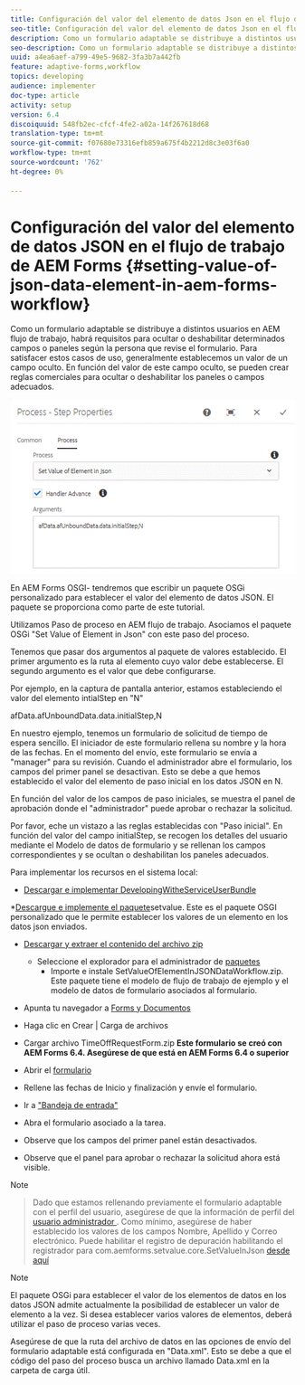 ```yaml
---
title: Configuración del valor del elemento de datos Json en el flujo de trabajo de AEM Forms
seo-title: Configuración del valor del elemento de datos Json en el flujo de trabajo de AEM Forms
description: Como un formulario adaptable se distribuye a distintos usuarios en AEM flujo de trabajo, habrá requisitos para ocultar o deshabilitar determinados campos o paneles según la persona que revise el formulario. Para satisfacer estos casos de uso, generalmente establecemos un valor de un campo oculto. En función del valor de este campo oculto, se pueden crear reglas comerciales para ocultar o deshabilitar los paneles o campos adecuados.
seo-description: Como un formulario adaptable se distribuye a distintos usuarios en AEM flujo de trabajo, habrá requisitos para ocultar o deshabilitar determinados campos o paneles según la persona que revise el formulario. Para satisfacer estos casos de uso, generalmente establecemos un valor de un campo oculto. En función del valor de este campo oculto, se pueden crear reglas comerciales para ocultar o deshabilitar los paneles o campos adecuados.
uuid: a4ea6aef-a799-49e5-9682-3fa3b7a442fb
feature: adaptive-forms,workflow
topics: developing
audience: implementer
doc-type: article
activity: setup
version: 6.4
discoiquuid: 548fb2ec-cfcf-4fe2-a02a-14f267618d68
translation-type: tm+mt
source-git-commit: f07680e73316efb859a675f4b2212d8c3e03f6a0
workflow-type: tm+mt
source-wordcount: '762'
ht-degree: 0%

---
```



# Configuración del valor del elemento de datos JSON en el flujo de trabajo de AEM Forms {#setting-value-of-json-data-element-in-aem-forms-workflow}

Como un formulario adaptable se distribuye a distintos usuarios en AEM flujo de trabajo, habrá requisitos para ocultar o deshabilitar determinados campos o paneles según la persona que revise el formulario. Para satisfacer estos casos de uso, generalmente establecemos un valor de un campo oculto. En función del valor de este campo oculto, se pueden crear reglas comerciales para ocultar o deshabilitar los paneles o campos adecuados.

![Definición del valor de un elemento en los datos json](assets/capture-3.gif)

En AEM Forms OSGI- tendremos que escribir un paquete OSGi personalizado para establecer el valor del elemento de datos JSON. El paquete se proporciona como parte de este tutorial.

Utilizamos Paso de proceso en AEM flujo de trabajo. Asociamos el paquete OSGi &quot;Set Value of Element in Json&quot; con este paso del proceso.

Tenemos que pasar dos argumentos al paquete de valores establecido. El primer argumento es la ruta al elemento cuyo valor debe establecerse. El segundo argumento es el valor que debe configurarse.

Por ejemplo, en la captura de pantalla anterior, estamos estableciendo el valor del elemento intialStep en &quot;N&quot;

afData.afUnboundData.data.initialStep,N

En nuestro ejemplo, tenemos un formulario de solicitud de tiempo de espera sencillo. El iniciador de este formulario rellena su nombre y la hora de las fechas. En el momento del envío, este formulario se envía a &quot;manager&quot; para su revisión. Cuando el administrador abre el formulario, los campos del primer panel se desactivan. Esto se debe a que hemos establecido el valor del elemento de paso inicial en los datos JSON en N.

En función del valor de los campos de paso iniciales, se muestra el panel de aprobación donde el &quot;administrador&quot; puede aprobar o rechazar la solicitud.

Por favor, eche un vistazo a las reglas establecidas con &quot;Paso inicial&quot;. En función del valor del campo initialStep, se recogen los detalles del usuario mediante el Modelo de datos de formulario y se rellenan los campos correspondientes y se ocultan o deshabilitan los paneles adecuados.

Para implementar los recursos en el sistema local:

* [Descargar e implementar DevelopingWitheServiceUserBundle](/help/forms/assets/common-osgi-bundles/DevelopingWithServiceUser.jar)

*[Descargue e implemente el paquete](/help/forms/assets/common-osgi-bundles/SetValueApp.core-1.0-SNAPSHOT.jar)setvalue. Este es el paquete OSGI personalizado que le permite establecer los valores de un elemento en los datos json enviados.

* [Descargar y extraer el contenido del archivo zip](assets/set-value-jsondata.zip)
   * Seleccione el explorador para el administrador de [paquetes](http://localhost:4502/crx/packmgr/index.jsp)
      * Importe e instale SetValueOfElementInJSONDataWorkflow.zip. Este paquete tiene el modelo de flujo de trabajo de ejemplo y el modelo de datos de formulario asociados al formulario.

* Apunta tu navegador a [Forms y Documentos](http://localhost:4502/aem/forms.html/content/dam/formsanddocuments)
* Haga clic en Crear | Carga de archivos
* Cargar archivo TimeOffRequestForm.zip
   **Este formulario se creó con AEM Forms 6.4. Asegúrese de que está en AEM Forms 6.4 o superior**
* Abrir el [formulario](http://localhost:4502/content/dam/formsanddocuments/timeoffrequest/jcr:content?wcmmode=disabled)
* Rellene las fechas de Inicio y finalización y envíe el formulario.
* Ir a [&quot;Bandeja de entrada&quot;](http://localhost:4502/aem/inbox)
* Abra el formulario asociado a la tarea.
* Observe que los campos del primer panel están desactivados.
* Observe que el panel para aprobar o rechazar la solicitud ahora está visible.



>[!NOTE]

>Dado que estamos rellenando previamente el formulario adaptable con el perfil del usuario, asegúrese de que la información de perfil del [usuario administrador ](http://localhost:4502/security/users.html). Como mínimo, asegúrese de haber establecido los valores de los campos Nombre, Apellido y Correo electrónico.
>Puede habilitar el registro de depuración habilitando el registrador para com.aemforms.setvalue.core.SetValueInJson [desde aquí](http://localhost:4502/system/console/slinglog)

>[!NOTE]
>
>El paquete OSGi para establecer el valor de los elementos de datos en los datos JSON admite actualmente la posibilidad de establecer un valor de elemento a la vez. Si desea establecer varios valores de elementos, deberá utilizar el paso de proceso varias veces.
>
>Asegúrese de que la ruta del archivo de datos en las opciones de envío del formulario adaptable está configurada en &quot;Data.xml&quot;. Esto se debe a que el código del paso del proceso busca un archivo llamado Data.xml en la carpeta de carga útil.
